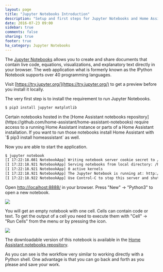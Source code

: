 ```yaml
---
layout: page
title: "Jupyter Notebooks Introduction"
description: "Setup and first steps for Jupyter Notebooks and Home Assistant."
date: 2016-07-23 09:00
sidebar: true
comments: false
sharing: true
footer: true
ha_category: Jupyter Notebooks
---
```


The [Jupyter Notebooks](http://jupyter.org/) allows you to create and share documents that contain live code, equations, visualizations, and explanatory text directly in your browser. The web application what is formerly known as the IPython Notebook supports over 40 programming languages.

Visit [https://try.jupyter.org/](https://try.jupyter.org/) to get a preview before you install it locally.

The very first step is to install the requirement to run Jupyter Notebooks.

```bash
$ pip3 install jupyter matplotlib
```

<p class='note warning'>
Certain notebooks hosted in the [Home Assistant notebooks repository](https://github.com/home-assistant/home-assistant-notebooks) require access to a running Home Assistant instance or parts of a Home Assistant installation. If you want to run those notebooks install Home Assistant with `$ pip3 install homeassistant` as well.
</p>

Now you are able to start the application.

```bash
$ jupyter notebook
[I 17:22:18.081 NotebookApp] Writing notebook server cookie secret to /run/user/1000/jupyter/notebook_cookie_secret
[I 17:22:18.921 NotebookApp] Serving notebooks from local directory: /home/fabaff/home-assistant
[I 17:22:18.921 NotebookApp] 0 active kernels 
[I 17:22:18.921 NotebookApp] The Jupyter Notebook is running at: http://localhost:8888/
[I 17:22:18.922 NotebookApp] Use Control-C to stop this server and shut down all kernels (twice to skip confirmation).
```

Open [http://localhost:8888/](http://localhost:8888/) in your browser. Press "New" -> "Python3" to open a new notebook.

<p class='img'>
  <img src='{{site_root}}/images/screenshots/jupyter-new.png' />
</p>

You will get an empty notebook with one cell. Cells can contain code or text. To get the output of a cell you need to execute them with "Cell" -> "Run Cells" from the menu or by pressing the icon. 

<p class='img'>
  <img src='{{site_root}}/images/screenshots/jupyter-notebook.png' />
</p>

The downloadable version of this notebook is available in the [Home Assistant notebooks repository](https://github.com/home-assistant/home-assistant-notebooks/blob/master/first-notebook.ipynb).


As you can see is the workflow very similar to working directly with a Python shell. One advantage is that you can go back and forth as you please and save your work.


